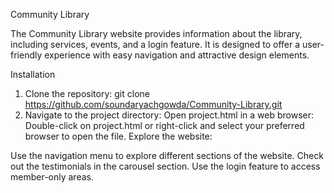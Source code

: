 Community Library

The Community Library website provides information about the library, including services, events, and a login feature. It is designed to offer a user-friendly experience with easy navigation and attractive design elements.

Installation
1) Clone the repository:
  git clone https://github.com/soundaryachgowda/Community-Library.git
2) Navigate to the project directory:
  Open project.html in a web browser:
    Double-click on project.html or right-click and select your preferred browser to open the file.
    Explore the website:

Use the navigation menu to explore different sections of the website.
Check out the testimonials in the carousel section.
Use the login feature to access member-only areas.
